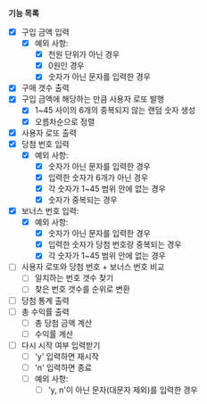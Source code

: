 **기능 목록**

- [x] 구입 금액 입력
  - [x] 예외 사항:
    - [x] 천원 단위가 아닌 경우
    - [x] 0원인 경우
    - [x] 숫자가 아닌 문자를 입력한 경우
- [x] 구매 갯수 출력
- [x] 구입 금액에 해당하는 만큼 사용자 로또 발행
  - [x] 1~45 사이의 6개의 중복되지 않는 랜덤 숫자 생성
  - [x] 오름차순으로 정렬
- [x] 사용자 로또 출력
- [x] 당첨 번호 입력
  - [x] 예외 사항:
    - [x] 숫자가 아닌 문자를 입력한 경우
    - [x] 입력한 숫자가 6개가 아닌 경우
    - [x] 각 숫자가 1~45 범위 안에 없는 경우
    - [x] 숫자가 중복되는 경우
- [x] 보너스 번호 입력:
  - [x] 예외 사항:
    - [x] 숫자가 아닌 문자를 입력한 경우
    - [x] 입력한 숫자가 당첨 번호랑 중복되는 경우
    - [x] 각 숫자가 1~45 범위 안에 없는 경우
- [ ] 사용자 로또와 당첨 번호 + 보너스 번호 비교
  - [ ] 일치하는 번호 갯수 찾기
  - [ ] 찾은 번호 갯수를 순위로 변환
- [ ] 당첨 통계 출력
- [ ] 총 수익률 출력
  - [ ] 총 당첨 금액 계산 
  - [ ] 수익률 계산
- [ ] 다시 시작 여부 입력받기
  - [ ] 'y' 입력하면 재시작
  - [ ] 'n' 입력하면 종료
  - [ ] 예외 사항: 
    - [ ] 'y, n'이 아닌 문자(대문자 제외)를 입력한 경우